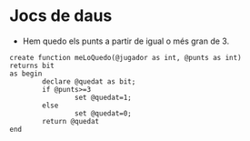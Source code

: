 # Jocs de daus

- Hem quedo els punts a partir de igual o més gran de 3.

```
create function meLoQuedo(@jugador as int, @punts as int)
returns bit
as begin
        declare @quedat as bit;
        if @punts>=3
                set @quedat=1;
        else
                set @quedat=0;
        return @quedat
end
```
